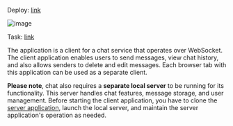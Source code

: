 Deploy: [link](https://rolling-scopes-school.github.io/izy-code-JSFE2023Q4/fun-chat/)

![image](https://github.com/izy-code/fun-chat/assets/126877709/2da746af-9b4d-4975-a49c-146ba9bed6c2)

Task: [link](https://github.com/rolling-scopes-school/tasks/blob/master/stage2/tasks/fun-chat/README.md)

The application is a client for a chat service that operates over WebSocket. The client application enables users to send messages, view chat history, and also allows senders to delete and edit messages. Each browser tab with this application can be used as a separate client.

**Please note**, chat also requires a **separate local server** to be running for its functionality. This server handles chat features, message storage, and user management. Before starting the client application, you have to clone the [server application](https://github.com/rolling-scopes-school/fun-chat-server/tree/main), launch the local server, and maintain the server application's operation as needed.
